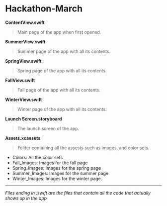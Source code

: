 # Hackathon-March

**ContentView.swift** 
> Main page of the app when first opened.

**SummerView.swift**
> Summer page of the app with all its contents.

**SpringView.swift**
> Spring page of the app with all its contents.

**FallView.swift**
> Fall page of the app with all its contents.

**WinterView.swift**
> Winter page of the app with all its contents.

**Launch Screen.storyboard**
> The launch screen of the app. 

**Assets.xcassets**
> Folder containing all the assests such as images, and color sets.
   * Colors: All the color sets
   * Fall_Images: Images for the fall page
   * Spring_Images: Images for the spring page
   * Summer_Images: Images for the summer page
   * Winter_Images: Images for the winter page.

__________________________________________________________________________________________________
*Files ending in .swift are the files that contain all the code that actually shows up in the app* 
